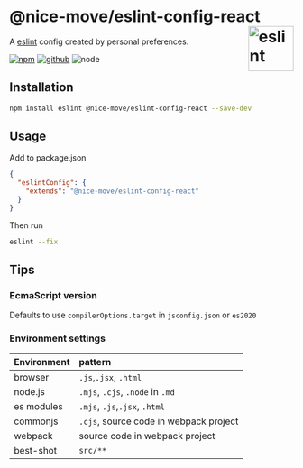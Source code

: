 # @nice-move/eslint-config-react [<img src="https://cdn.worldvectorlogo.com/logos/eslint-1.svg" alt="eslint" height="80" align="right">][eslint]

A [eslint] config created by personal preferences.

[![npm][npm-badge]][npm-url]
[![github][github-badge]][github-url]
![node][node-badge]

[eslint]: https://eslint.org/
[npm-url]: https://www.npmjs.com/package/@nice-move/eslint-config-react
[npm-badge]: https://img.shields.io/npm/v/@nice-move/eslint-config-react.svg?style=flat-square&logo=npm
[github-url]: https://github.com/airkro/nice-move/tree/master/packages/eslint-config-react
[github-badge]: https://img.shields.io/npm/l/@nice-move/eslint-config-react.svg?style=flat-square&colorB=blue&logo=github
[node-badge]: https://img.shields.io/node/v/@nice-move/eslint-config-react.svg?style=flat-square&colorB=green&logo=node.js

## Installation

```bash
npm install eslint @nice-move/eslint-config-react --save-dev
```

## Usage

Add to package.json

```json
{
  "eslintConfig": {
    "extends": "@nice-move/eslint-config-react"
  }
}
```

Then run

```bash
eslint --fix
```

## Tips

### EcmaScript version

Defaults to use `compilerOptions.target` in `jsconfig.json` or `es2020`

### Environment settings

| Environment | pattern                                |
| :---------- | :------------------------------------- |
| browser     | `.js`,`.jsx`, `.html`                  |
| node.js     | `.mjs`, `.cjs`, `.node` in `.md`       |
| es modules  | `.mjs`, `.js`,`.jsx`, `.html`          |
| commonjs    | `.cjs`, source code in webpack project |
| webpack     | source code in webpack project         |
| best-shot   | `src/**`                               |

